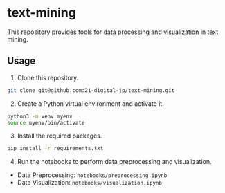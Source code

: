 # text-mining

This repository provides tools for data processing and visualization in text mining.

## Usage

1. Clone this repository.

```bash
git clone git@github.com:21-digital-jp/text-mining.git
```

2. Create a Python virtual environment and activate it.

```bash
python3 -m venv myenv
source myenv/bin/activate
```

3. Install the required packages.

```bash
pip install -r requirements.txt
```

4. Run the notebooks to perform data preprocessing and visualization.

- Data Preprocessing: `notebooks/preprocessing.ipynb`
- Data Visualization: `notebooks/visualization.ipynb`
